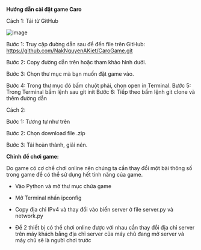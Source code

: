 **Hướng dẫn cài đặt game Caro**

Cách 1: Tải từ GitHub

![image](https://github.com/NakNguyenAKiet/CaroGame/assets/93853392/e864f9bb-1591-4e72-9221-3ec7d1f97846)


Bước 1:
Truy cập đường dẫn sau để đến file trên GitHub: https://github.com/NakNguyenAKiet/CaroGame.git

Bước 2:
Copy đường dẫn trên hoặc tham khảo hình dưới.

Bước 3:
Chọn thư mục mà bạn muốn đặt game vào.

Bước 4: Trong thư mục đó bấm chuột phải, chọn open in Terminal.
Bước 5: Trong Terminal bấm lệnh sau git init
Bước 6: Tiếp theo bấm lệnh git clone và thêm đường dẫn

Cách 2:

Bước 1: Tương tự như trên

Bước 2: Chọn download file .zip

Bước 3: Tải hoàn thành, giải nén.

**Chỉnh để chơi game:**

Do game có cơ chế chơi online nên chúng ta cần thay đổi một bài thông số trong
game để có thể sử dụng hết tính năng của game.

- Vào Python và mở thư mục chứa game
  
- Mở Terminal nhấn ipconfig

- Copy địa chỉ IPv4 và thay đổi vào biến server ở file server.py và network.py
  
- Để 2 thiết bị có thể chơi online được với nhau cần thay đổi địa chỉ server
trên máy khách bằng địa chỉ server của máy chủ đang mở server và máy chủ
sẽ là người chơi trước
